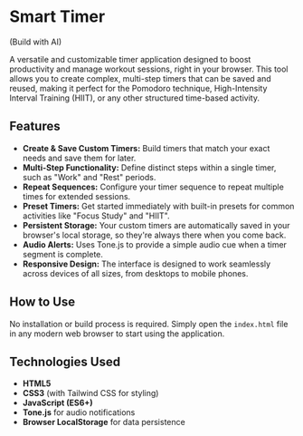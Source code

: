 # Smart Timer
(Build with AI)

A versatile and customizable timer application designed to boost productivity and manage workout sessions, right in your browser. This tool allows you to create complex, multi-step timers that can be saved and reused, making it perfect for the Pomodoro technique, High-Intensity Interval Training (HIIT), or any other structured time-based activity.

## Features

- **Create & Save Custom Timers:** Build timers that match your exact needs and save them for later.
- **Multi-Step Functionality:** Define distinct steps within a single timer, such as "Work" and "Rest" periods.
- **Repeat Sequences:** Configure your timer sequence to repeat multiple times for extended sessions.
- **Preset Timers:** Get started immediately with built-in presets for common activities like "Focus Study" and "HIIT".
- **Persistent Storage:** Your custom timers are automatically saved in your browser's local storage, so they're always there when you come back.
- **Audio Alerts:** Uses Tone.js to provide a simple audio cue when a timer segment is complete.
- **Responsive Design:** The interface is designed to work seamlessly across devices of all sizes, from desktops to mobile phones.

## How to Use

No installation or build process is required. Simply open the `index.html` file in any modern web browser to start using the application.

## Technologies Used

- **HTML5**
- **CSS3** (with Tailwind CSS for styling)
- **JavaScript (ES6+)**
- **Tone.js** for audio notifications
- **Browser LocalStorage** for data persistence
